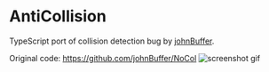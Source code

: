 # AntiCollision
TypeScript port of collision detection bug by [johnBuffer](https://github.com/johnBuffer).

Original code: https://github.com/johnBuffer/NoCol
![screenshot gif](./screenshots/screenshot.gif)
